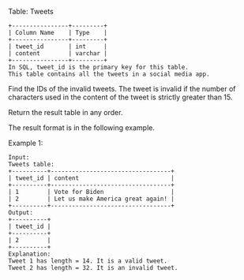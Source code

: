 Table: Tweets

    +----------------+---------+
    | Column Name    | Type    |
    +----------------+---------+
    | tweet_id       | int     |
    | content        | varchar |
    +----------------+---------+
    In SQL, tweet_id is the primary key for this table.
    This table contains all the tweets in a social media app.

 

Find the IDs of the invalid tweets. The tweet is invalid if the number of characters used in the content of the tweet is strictly greater than 15.

Return the result table in any order.

The result format is in the following example.

 

Example 1:

    Input: 
    Tweets table:
    +----------+----------------------------------+
    | tweet_id | content                          |
    +----------+----------------------------------+
    | 1        | Vote for Biden                   |
    | 2        | Let us make America great again! |
    +----------+----------------------------------+
    Output: 
    +----------+
    | tweet_id |
    +----------+
    | 2        |
    +----------+
    Explanation: 
    Tweet 1 has length = 14. It is a valid tweet.
    Tweet 2 has length = 32. It is an invalid tweet.
